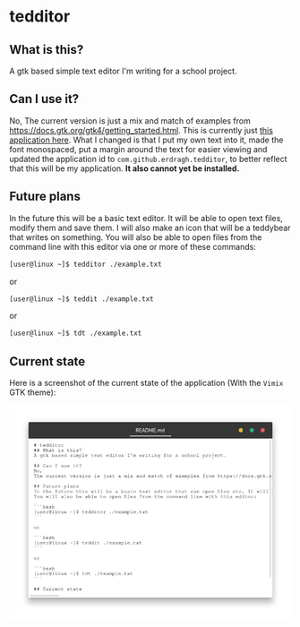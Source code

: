 # tedditor
## What is this?
A gtk based simple text editor I'm writing for a school project.

## Can I use it?
No,
The current version is just a mix and match of examples from https://docs.gtk.org/gtk4/getting_started.html. This is currently just [this application here](https://gitlab.gnome.org/GNOME/gtk/-/tree/master/examples/application3 "the GTK4 example application 3"). What I changed is that I put my own text into it, made the font monospaced, put a margin around the text for easier viewing and updated the application id to `com.github.erdragh.tedditor`, to better reflect that this will be my application.
**It also cannot yet be installed.**

## Future plans
In the future this will be a basic text editor. It will be able to open text files, modify them and save them. I will also make an icon that will be a teddybear that writes on something.
You will also be able to open files from the command line with this editor via one or more of these commands:

```bash
[user@linux ~]$ tedditor ./example.txt
```

or

```bash
[user@linux ~]$ teddit ./example.txt
```

or

```bash
[user@linux ~]$ tdt ./example.txt
```

## Current state

Here is a screenshot of the current state of the application (With the `Vimix` GTK theme):

![vimix](https://github.com/Erdragh/tedditor/raw/main/preview4.png "Screenshot with `Vimix` as the GTK theme")